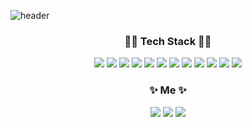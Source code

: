 ![header](https://capsule-render.vercel.app/api?type=waving&color=auto&height=300&text=Junho%20Park&fontSize=70)

<h3 align="center">👨‍💻 Tech Stack 👨‍💻</h3>

<p align="center">
<img src="https://img.shields.io/badge/JAVA-007396?style=flat-square&logo=JAVA&logoColor=white"/>
<img src="https://img.shields.io/badge/Spring-6DB33F?style=flat-square&logo=Spring&logoColor=white"/>
<img src="https://img.shields.io/badge/SpringBoot-6DB33F?style=flat-square&logo=SpringBoot&logoColor=white"/>
<img src="https://img.shields.io/badge/PostgreSQL-4169E1?style=flat-square&logo=PostgreSQL&logoColor=white"/>
<img src="https://img.shields.io/badge/MySQL-4479A1?style=flat-square&logo=MySQL&logoColor=white"/>
<img src="https://img.shields.io/badge/Docker-2496ED?style=flat-square&logo=Docker&logoColor=white"/>
<img src="https://img.shields.io/badge/Redis-DC382D?style=flat-square&logo=Redis&logoColor=white"/>
<img src="https://img.shields.io/badge/HTML5-E34F26?style=flat-square&logo=HTML5&logoColor=white"/>
<img src="https://img.shields.io/badge/JavaScript-F7DF1E?style=flat-square&logo=JavaScript&logoColor=white"/>
<img src="https://img.shields.io/badge/jQuery-0769AD?style=flat-square&logo=jQuery&logoColor=white"/>
<img src="https://img.shields.io/badge/Flutter-02569B?style=flat-square&logo=Flutter&logoColor=white"/>
<img src="https://img.shields.io/badge/GitHub-181717?style=flat-square&logo=GitHub&logoColor=white"/>
</p>

<h3 align="center">✨ Me ✨</h3>
<p align="center">
<a href="https://github.com/buenaonda-chile"><img src="https://img.shields.io/badge/Blogger-FF5722?style=flat-square&logo=Blogger&logoColor=white&link=https://buenaonda1.tistory.com"/></a>
<a href="https://github.com/buenaonda-chile"><img src="https://img.shields.io/badge/GitHub-181717?style=flat-square&logo=GitHub&logoColor=white&link=https://github.com/buenaonda-chile"/></a>
<a href="qwgh123@naver.com"><img src="https://img.shields.io/badge/Gmail-EA4335?style=flat-square&logo=Gmail&logoColor=white&link=qwgh123@naver.com"/></a>
</p>
